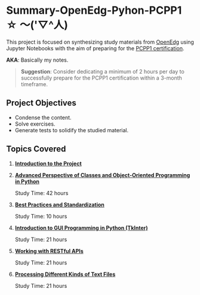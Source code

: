 # Summary-OpenEdg-Pyhon-PCPP1 ☆ ～('▽^人)


This project is focused on synthesizing study materials from [OpenEdg](https://edube.org/) using Jupyter Notebooks with the aim of preparing for the [PCPP1 certification](https://pythoninstitute.org/pcpp1).

__AKA__: Basically my notes.

> __Suggestion__:
> Consider dedicating a minimum of 2 hours per day to successfully prepare for  the PCPP1 certification within a 3-month timeframe.

## Project Objectives

- Condense the content.
- Solve exercises.
- Generate tests to solidify the studied material.

## Topics Covered

1. [**Introduction to the Project**](https://github.com/VCauthon/Summary-OpenEdg-Pyhon-PCPP1/tree/main/0.Introduction)

2. [**Advanced Perspective of Classes and Object-Oriented Programming in Python**](https://github.com/VCauthon/Summary-OpenEdg-Pyhon-PCPP1/tree/main/1.Advanced-OOP)
   
   Study Time: 42 hours

3. [**Best Practices and Standardization**](https://github.com/VCauthon/Summary-OpenEdg-Pyhon-PCPP1/tree/main/2.Best-Practices)
   
    Study Time: 10 hours

4. [**Introduction to GUI Programming in Python (TkInter)**](https://github.com/VCauthon/Summary-OpenEdg-Pyhon-PCPP1/tree/main/3.GUI-Programming)
   
    Study Time: 21 hours

5. [**Working with RESTful APIs**](https://github.com/VCauthon/Summary-OpenEdg-Pyhon-PCPP1/tree/main/4.RESTful-APIs)
   
   Study Time: 21 hours

6. [**Processing Different Kinds of Text Files**](https://github.com/VCauthon/Summary-OpenEdg-Pyhon-PCPP1/tree/main/5.File-Processing)
   
   Study Time: 21 hours
